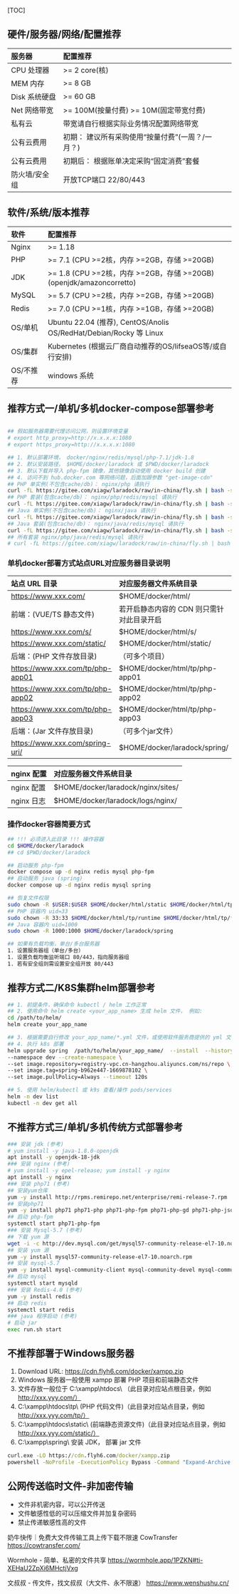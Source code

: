 [TOC]

## 硬件/服务器/网络/配置推荐
| 服务器        | 配置推荐                                         |
|:--------------|:-------------------------------------------------|
| CPU 处理器    | >= 2 core(核)                                    |
| MEM 内存      | >= 8 GB                                          |
| Disk 系统硬盘 | >= 60 GB                                         |
| Net 网络带宽  | >= 100M(按量付费) >= 10M(固定带宽付费)           |
| 私有云        | 带宽请自行根据实际业务情况配置网络带宽           |
| 公有云费用    | 初期： 建议所有采购使用“按量付费”(一周？/一月？) |
| 公有云费用    | 初期后： 根据账单决定采购“固定消费”套餐          |
| 防火墙/安全组 | 开放TCP端口 22/80/443                            |

## 软件/系统/版本推荐
| 软件      | 配置推荐                                                               |
|:----------|:-----------------------------------------------------------------------|
| Nginx     | >= 1.18                                                                |
| PHP       | >= 7.1 (CPU >=2核，内存 >=2GB，存储 >=20GB)                            |
| JDK       | >= 1.8 (CPU >=2核，内存 >=2GB，存储 >=20GB) (openjdk/amazoncorretto)   |
| MySQL     | >= 5.7 (CPU >=2核，内存 >=2GB，存储 >=20GB)                            |
| Redis     | >= 7.0 (CPU >=1核，内存 >=1GB，存储 >=20GB)                            |
| OS/单机   | Ubuntu 22.04 (推荐), CentOS/Anolis OS/RedHat/Debian/Rocky 等 Linux |
| OS/集群   | Kubernetes (根据云厂商自动推荐的OS/lifseaOS等/或自行安排)                  |
| OS/不推荐 | windows 系统                                                           |


## 推荐方式一/单机/多机docker-compose部署参考
```sh

## 假如服务器需要代理访问公网，则设置环境变量
# export http_proxy=http://x.x.x.x:1080
# export https_proxy=http://x.x.x.x:1080

## 1. 默认部署环境， docker/nginx/redis/mysql/php-7.1/jdk-1.8
## 2. 默认安装路径， $HOME/docker/laradock 或 $PWD/docker/laradock
## 3. 默认下载并导入 php-fpm 镜像，其他镜像自动使用 docker build 创建
## 4. 访问不到 hub.docker.com 等网络问题，后面加跟参数 "get-image-cdn"
## PHP 单实例(不包含cache/db)： nginx/php 请执行
curl -fL https://gitee.com/xiagw/laradock/raw/in-china/fly.sh | bash -s nginx php
## PHP 套装(包含cache/db)： nginx/php/redis/mysql 请执行
curl -fL https://gitee.com/xiagw/laradock/raw/in-china/fly.sh | bash -s nginx php redis mysql
## Java 单实例(不包含cache/db)： nginx/java 请执行
curl -fL https://gitee.com/xiagw/laradock/raw/in-china/fly.sh | bash -s nginx java
## Java 套装(包含cache/db)： nginx/java/redis/mysql 请执行
curl -fL https://gitee.com/xiagw/laradock/raw/in-china/fly.sh | bash -s nginx java redis mysql
## 所有套装 nginx/php/java/redis/mysql 请执行
# curl -fL https://gitee.com/xiagw/laradock/raw/in-china/fly.sh | bash -s nginx java php-fpm redis mysql

```

### 单机docker部署方式站点URL对应服务器目录说明
| 站点 URL 目录                    | 对应服务器文件系统目录                    |
|:---------------------------------|:------------------------------------------|
| https://www.xxx.com/             | $HOME/docker/html/                        |
| 前端：(VUE/TS 静态文件)          | 若开启静态内容的 CDN 则只需针对此目录开启 |
| https://www.xxx.com/s/           | $HOME/docker/html/s/                      |
| https://www.xxx.com/static/      | $HOME/docker/html/static/                 |
| 后端：(PHP 文件存放目录)         | （可多个项目）                            |
| https://www.xxx.com/tp/php-app01 | $HOME/docker/html/tp/php-app01            |
| https://www.xxx.com/tp/php-app02 | $HOME/docker/html/tp/php-app02            |
| https://www.xxx.com/tp/php-app03 | $HOME/docker/html/tp/php-app03            |
| 后端：(Jar 文件存放目录)         | （可多个jar文件）                         |
| https://www.xxx.com/spring-uri/  | $HOME/docker/laradock/spring/             |


| nginx 配置 | 对应服务器文件系统目录             |
|:-----------|:-----------------------------------|
| nginx 配置 | $HOME/docker/laradock/nginx/sites/ |
| nginx 日志 | $HOME/docker/laradock/logs/nginx/  |


### 操作docker容器简要方式
```sh
## !!! 必须进入此目录 !!! 操作容器
cd $HOME/docker/laradock
## cd $PWD/docker/laradock

## 启动服务 php-fpm
docker compose up -d nginx redis mysql php-fpm
## 启动服务 java (spring)
docker compose up -d nginx redis mysql spring

## 恢复文件权限
sudo chown -R $USER:$USER $HOME/docker/html/static $HOME/docker/html/tp
## PHP 容器内 uid=33
sudo chown -R 33:33 $HOME/docker/html/tp/runtime $HOME/docker/html/tp/*/runtime
## Java 容器内 uid=1000
sudo chown -R 1000:1000 $HOME/docker/laradock/spring

## 如果有负载均衡，单台/多台服务器
1. 设置服务器组（单台/多台）
1. 设置负载均衡监听端口 80/443，指向服务器组
1. 若有安全组则需设置安全组开放 80/443

```

## 推荐方式二/K8S集群helm部署参考
```sh
## 1. 前提条件，确保命令 kubectl / helm 工作正常
## 2. 使用命令 helm create <your_app_name> 生成 helm 文件， 例如:
cd /path/to/helm/
helm create your_app_name

## 3. 根据需要自行修改 your_app_name/*.yml 文件，或使用软件服务商提供的 yml 文件
## 4. 执行 k8s 部署
helm upgrade spring  /path/to/helm/your_app_name/  --install  --history-max 1 \
--namespace dev --create-namespace \
--set image.repository=registry-vpc.cn-hangzhou.aliyuncs.com/ns/repo \
--set image.tag=spring-b962e447-1669878102 \
--set image.pullPolicy=Always --timeout 120s

## 5. 使用 helm/kubectl 或 k9s 查看/操作 pods/services
helm -n dev list
kubectl -n dev get all
```

## 不推荐方式三/单机/多机传统方式部署参考
```sh
### 安装 jdk (参考)
# yum install -y java-1.8.0-openjdk
apt install -y openjdk-18-jdk
### 安装 nginx (参考)
# yum install -y epel-release; yum install -y nginx
apt install -y nginx
### 安装 php71 (参考)
## 安装yum仓库
yum -y install http://rpms.remirepo.net/enterprise/remi-release-7.rpm
## 安装php71
yum -y install php71 php71-php php71-php-fpm php71-php-gd php71-php-json php71-php-mbstring php71-php-mysqlnd php71-php-xml php71-php-xmlrpc php71-php-redis php71-php-pecl-mongodb php71-php-pecl-imagick php71-php-mcrypt php71-php-bcmath php71-php-gmp php71-php-pecl-mysql php71-php-pecl-zip php71-php-soap php71-php-process php71-php-gnupg php71-php-amqp php71-php-opcache
## 启动 php-fpm
systemctl start php71-php-fpm
### 安装 Mysql-5.7 (参考)
## 下载 yum 源
wget -i -c http://dev.mysql.com/get/mysql57-community-release-el7-10.noarch.rpm
## 安装 yum 源
yum -y install mysql57-community-release-el7-10.noarch.rpm
## 安装 mysql-5.7
yum -y install mysql-community-client mysql-community-devel mysql-community-libs mysql-community-server
## 启动 mysql
systemctl start mysqld
### 安装 Redis-4.0 (参考)
yum -y install redis
## 启动 redis
systemctl start redis
### java 程序启动 (参考)
# 启动 jar
exec run.sh start
```

## 不推荐部署于Windows服务器
1. Download URL: https://cdn.flyh6.com/docker/xampp.zip
1. Windows 服务器一般使用 xampp 部署 PHP 项目和前端静态文件
1. 文件存放一般位于 C:\xampp\htdocs\ （此目录对应站点根目录，例如 http://xxx.yyy.com/）
1. C:\xampp\htdocs\tp\ (PHP 代码文件)（此目录对应站点目录，例如 http://xxx.yyy.com/tp/）
1. C:\xampp\htdocs\static\ (前端静态资源文件)（此目录对应站点目录，例如 http://xxx.yyy.com/static/）
1. C:\xampp\spring\ 安装 JDK， 部署 jar 文件
```bat
curl.exe -LO https://cdn.flyh6.com/docker/xampp.zip
powershell -NoProfile -ExecutionPolicy Bypass -Command "Expand-Archive .\xampp.zip C:\xampp\"
```


## 公网传送临时文件-非加密传输
- 文件非机密内容，可以公开传送
- 文件敏感性低的可以压缩文件并加复杂密码
- 禁止传递敏感性高的文件

奶牛快传｜免费大文件传输工具上传下载不限速 CowTransfer
https://cowtransfer.com/

Wormhole - 简单、私密的文件共享
https://wormhole.app/1PZKN#ti-XEHaU2ZpXi6MHctjVxg

文叔叔 - 传文件，找文叔叔（大文件、永不限速）
https://www.wenshushu.cn/
